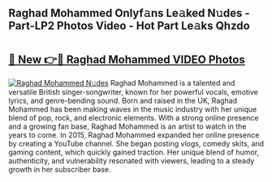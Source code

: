 ## Raghad Mohammed Onlyf𝚊ns Le𝚊ked N𝚞des - Part-LP2 Photos Video - Hot Part Le𝚊ks Qhzdo

# <h2><a href="http://ab28308.deff.icu/?id=Raghad+Mohammed">🔗 New 👉🔴 Raghad Mohammed VIDEO Photos</a></h2>

[![Raghad Mohammed N𝚞des](https://i.imgur.com/rIISA9y.gif)](http://ab28308.deff.icu/?id=Raghad+Mohammed)
Raghad Mohammed is a talented and versatile British singer-songwriter, known for her powerful vocals, emotive lyrics, and genre-bending sound. Born and raised in the UK, Raghad Mohammed has been making waves in the music industry with her unique blend of pop, rock, and electronic elements. With a strong online presence and a growing fan base, Raghad Mohammed is an artist to watch in the years to come. In 2015, Raghad Mohammed expanded her online presence by creating a YouTube channel. She began posting vlogs, comedy skits, and gaming content, which quickly gained traction. Her unique blend of humor, authenticity, and vulnerability resonated with viewers, leading to a steady growth in her subscriber base.
